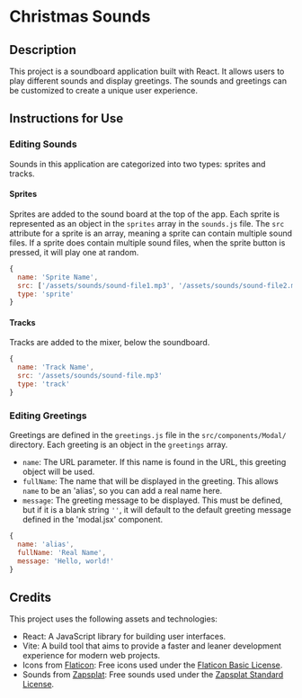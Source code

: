 # Christmas Sounds

## Description

This project is a soundboard application built with React. It allows users to play different sounds and display greetings. The sounds and greetings can be customized to create a unique user experience.

## Instructions for Use

### Editing Sounds

Sounds in this application are categorized into two types: sprites and tracks.

#### Sprites

Sprites are added to the sound board at the top of the app. Each sprite is represented as an object in the `sprites` array in the `sounds.js` file. The `src` attribute for a sprite is an array, meaning a sprite can contain multiple sound files. If a sprite does contain multiple sound files, when the sprite button is pressed, it will play one at random.

```javascript
{
  name: 'Sprite Name',
  src: ['/assets/sounds/sound-file1.mp3', '/assets/sounds/sound-file2.mp3']
  type: 'sprite'
}
```

#### Tracks

Tracks are added to the mixer, below the soundboard.

```javascript
{
  name: 'Track Name',
  src: '/assets/sounds/sound-file.mp3'
  type: 'track'
}
```

### Editing Greetings

Greetings are defined in the `greetings.js` file in the `src/components/Modal/` directory. Each greeting is an object in the `greetings` array.

- `name`: The URL parameter. If this name is found in the URL, this greeting object will be used.
- `fullName`: The name that will be displayed in the greeting. This allows `name` to be an 'alias', so you can add a real name here.
- `message`: The greeting message to be displayed. This must be defined, but if it is a blank string `''`, it will default to the default greeting message defined in the 'modal.jsx' component.

```javascript
{
  name: 'alias',
  fullName: 'Real Name',
  message: 'Hello, world!'
}
```

## Credits

This project uses the following assets and technologies:

- React: A JavaScript library for building user interfaces.
- Vite: A build tool that aims to provide a faster and leaner development experience for modern web projects.
- Icons from [Flaticon](https://www.flaticon.com/): Free icons used under the [Flaticon Basic License](https://file000.flaticon.com/downloads/license/license.pdf).
- Sounds from [Zapsplat](https://www.zapsplat.com/): Free sounds used under the [Zapsplat Standard License](https://www.zapsplat.com/license/).